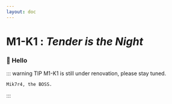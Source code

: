 ```yaml
---
layout: doc
---
```

# M1-K1 : *Tender is the Night*

### 👋 Hello

::: warning TIP
M1-K1 is still under renovation, please stay tuned.

    Mik7r4, the BOSS.
:::

